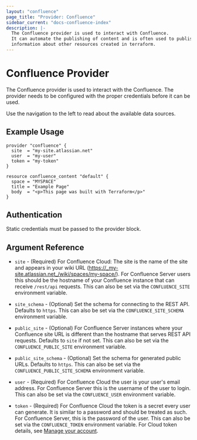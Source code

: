 ```yaml
---
layout: "confluence"
page_title: "Provider: Confluence"
sidebar_current: "docs-confluence-index"
description: |-
  The Confluence provider is used to interact with Confluence.
  It can automate the publishing of content and is often used to publish
  information about other resources created in terraform.
---
```


# Confluence Provider

The Confluence provider is used to interact with the Confluence. The
provider needs to be configured with the proper credentials before it can be
used.

Use the navigation to the left to read about the available data sources.

## Example Usage

```hcl
provider "confluence" {
  site  = "my-site.atlassian.net"
  user  = "my-user"
  token = "my-token"
}

resource confluence_content "default" {
  space = "MYSPACE"
  title = "Example Page"
  body  = "<p>This page was built with Terraform</p>"
}
```

## Authentication

Static credentials must be passed to the provider block.

## Argument Reference

- `site` - (Required) For Confluence Cloud: The site is the name of the site
  and appears in your wiki URL (https://_my-site.atlassian.net_/wiki/spaces/my-space/).
  For Confluence Server users this should be the hostname of your Confluence
  instance that can receive `/rest/api` requests. This can also be set via the
  `CONFLUENCE_SITE` environment variable.

- `site_schema` - (Optional) Set the schema for connecting to the REST API.
  Defaults to `https`. This can also be set via the `CONFLUENCE_SITE_SCHEMA`
  environment variable.

- `public_site` - (Optional) For Confluence Server instances where your
  Confluence site URL is different than the hostname that serves REST API
  requests. Defaults to `site` if not set. This can also be set via the
  `CONFLUENCE_PUBLIC_SITE` environment variable.

- `public_site_schema` - (Optional) Set the schema for generated public URLs.
  Defaults to `https`. This can also be set via the `CONFLUENCE_PUBLIC_SITE_SCHEMA`
  environment variable.

- `user` - (Required) For Confluence Cloud the user is your user's email
  address. For Confluence Server this is the username of the user to login.
  This can also be set via the `CONFLUENCE_USER` environment variable.

- `token` - (Required) For Confluence Cloud the token is a secret every user
  can generate. It is similar to a password and should be treated as such. For
  Confluence Server, this is the password of the user. This can also be set via
  the `CONFLUENCE_TOKEN` environment variable. For Cloud token details, see
  [Manage your account](https://id.atlassian.com/manage/api-tokens).
